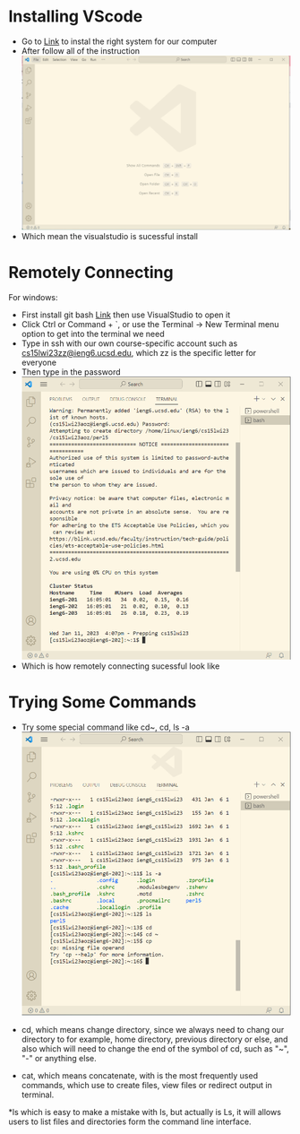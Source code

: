 # Installing VScode
* Go to [Link](https://code.visualstudio.com/) to instal the right system for our computer
* After follow all of the instruction 
![Image](vs%20code.png)
* Which mean the visualstudio is sucessful install 

# Remotely Connecting
For windows:
  * First install git bash [Link](https://git-scm.com/download/win)  then use VisualStudio to open it
  * Click Ctrl or Command + `, or use the Terminal → New Terminal menu option to get into the terminal we need 
  * Type in ssh with our own course-specific account such as cs15lwi23zz@ieng6.ucsd.edu, which zz is the specific letter for everyone
  * Then type in the password
![Image](Screenshot_20230111_040858.png)
  * Which is how remotely connecting sucessful look like

# Trying Some Commands
*  Try some special command like cd~, cd, ls -a
![Image](command.png)
* cd, which means change directory, since we always need to chang our directory to for example, home directory, previous directory or else, and also which will need to change the end of the symbol of cd, such as "~", "-" or anything else.

* cat, which means concatenate, with is the most frequently used commands, which use to create files, view files or redirect output in terminal.

*ls which is easy to make a mistake with Is, but actually is Ls, it will allows users to list files and directories form the command line interface.
